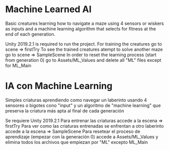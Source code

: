 # Machine Learned AI
Basic creatures learning how to navigate a maze using 4 sensors or wiskers as inputs and a machine learning algorithm that selects for fitness at the end of each generation.

Unity 2019.2.1 is required to run the project.
For training the creatures go to scene => firstTry
To see the trained creatures atempt to solve another maze go to scene => SampleScene
In order to reset the learning process (start from generation 0) go to Assets/ML_Values and delete all "ML" files except for ML_Main


# IA con Machine Learning
Simples criaturas aprendiendo como navegar un laberinto usando 4 sensores o bigotes cono "input" y un algoritmo de "machine learning" que preserva la criatura más apta al final de cada generación

Se requiere Unity 2019.2.1
Para entrenar las criaturas accede a la escena => firstTry
Para ver como las criaturas entrenadas se enfrentan a otro laberinto accede a la escena => SampleScene
Para resetear el proceso de aprendizaje (empezar con la generación 0) accede a Assets/ML_Values y elimina todos los archivos que empiezan por "ML" excepto ML_Main
